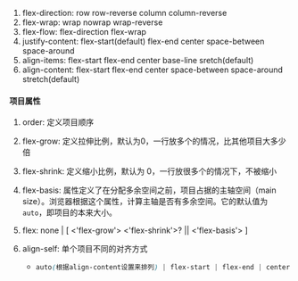 1. flex-direction: row row-reverse column column-reverse
2. flex-wrap: wrap nowrap  wrap-reverse
3. flex-flow: flex-direction flex-wrap
4. justify-content: flex-start(default) flex-end center space-between space-around
5. align-items: flex-start flex-end center base-line sretch(default)
6. align-content: flex-start flex-end center space-between space-around stretch(default)

#### 项目属性

1. order: 定义项目顺序

2. flex-grow: 定义拉伸比例，默认为0，一行放多个的情况，比其他项目大多少倍

3. flex-shrink: 定义缩小比例，默认为 0，一行放很多个的情况下，不被缩小

4. flex-basis: 属性定义了在分配多余空间之前，项目占据的主轴空间（main size）。浏览器根据这个属性，计算主轴是否有多余空间。它的默认值为`auto`，即项目的本来大小。

5. flex: none | [ <'flex-grow'> <'flex-shrink'>? || <'flex-basis'> ]

6. align-self: 单个项目不同的对齐方式

   + ```css
     auto(根据align-content设置来排列) | flex-start | flex-end | center | baseline | stretch;
     ```